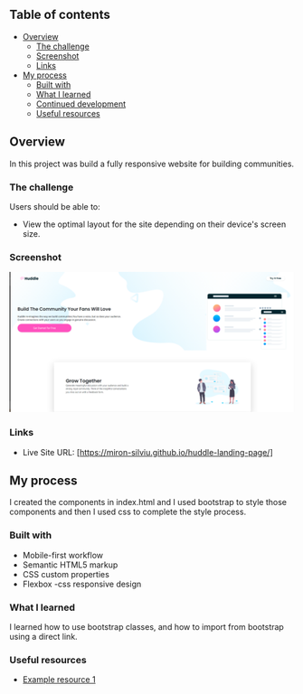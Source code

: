 
## Table of contents

- [Overview](#overview)
  - [The challenge](#the-challenge)
  - [Screenshot](#screenshot)
  - [Links](#links)
- [My process](#my-process)
  - [Built with](#built-with)
  - [What I learned](#what-i-learned)
  - [Continued development](#continued-development)
  - [Useful resources](#useful-resources)

## Overview

In this project was build a fully responsive website for building communities.

### The challenge

Users should be able to:

- View the optimal layout for the site depending on their device's screen size.

### Screenshot

![](image.png)

### Links

- Live Site URL: [https://miron-silviu.github.io/huddle-landing-page/]

## My process

I created the components in index.html and I used bootstrap to style those components and then I used css to complete the style process.

### Built with

- Mobile-first workflow
- Semantic HTML5 markup
- CSS custom properties
- Flexbox
  -css responsive design

### What I learned

I learned how to use bootstrap classes, and how to import from bootstrap using a direct link.

### Useful resources

- [Example resource 1](https://michalsnik.github.io/aos/)
